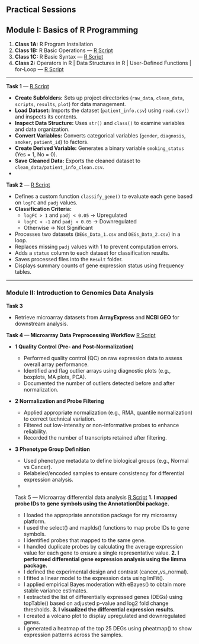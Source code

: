 ##  Practical Sessions  

## **Module I:** Basics of R Programming  

1. **Class 1A:** R Program Installation  
2. **Class 1B:** R Basic Operations — [R Script](https://github.com/aymunir1/AI_Omics_Internship_2025/blob/main/Class_1b.R)  
3. **Class 1C:** R Basic Syntax — [R Script](https://github.com/aymunir1/AI_Omics_Internship_2025/blob/main/Class_1c.R)  
4. **Class 2:** Operators in R | Data Structures in R | User-Defined Functions | for-Loop — [R Script](https://github.com/aymunir1/AI_Omics_Internship_2025/edit/main/Class_2.R)
---
**Task 1** — [R Script](https://github.com/aymunir1/AI_Omics_Internship_2025/blob/main/Yusuf_Munir_Aliyu_Assignment%201b.R)
- **Create Subfolders:** Sets up project directories (`raw_data`, `clean_data`, `scripts`, `results`, `plot`) for data management.  
- **Load Dataset:** Imports the dataset (`patient_info.csv`) using `read.csv()` and inspects its contents.  
- **Inspect Data Structure:** Uses `str()` and `class()` to examine variables and data organization.  
- **Convert Variables:** Converts categorical variables (`gender`, `diagnosis`, `smoker`, `patient_id`) to factors.  
- **Create Derived Variable:** Generates a binary variable `smoking_status` (Yes = 1, No = 0).  
- **Save Cleaned Data:** Exports the cleaned dataset to `clean_data/patient_info_clean.csv`.
- 
**Task 2** — [R Script](https://github.com/aymunir1/AI_Omics_Internship_2025/edit/main/Yusuf_Munir_Aliyu_class_2_Assignment.R#L15C0)
- Defines a custom function `classify_gene()` to evaluate each gene based on `logFC` and `padj` values.  
- **Classification Criteria:**  
  - `logFC > 1` and `padj < 0.05` → Upregulated  
  - `logFC < -1` and `padj < 0.05` → Downregulated  
  - Otherwise → Not Significant  
- Processes two datasets (`DEGs_Data_1.csv` and `DEGs_Data_2.csv`) in a loop.  
- Replaces missing `padj` values with 1 to prevent computation errors.  
- Adds a `status` column to each dataset for classification results.  
- Saves processed files into the `Result` folder.  
- Displays summary counts of gene expression status using frequency tables.
---

### **Module II**: Introduction to Genomics Data Analysis  

**Task 3**  
- Retrieve microarray datasets from **ArrayExpress** and **NCBI GEO** for downstream analysis.

**Task 4 — Microarray Data Preprocessing Workflow** [R Script](https://github.com/aymunir1/AI_Omics_Internship_2025/blob/main/Yusuf_Munir_Aliyu_4_Assignment.R)  
- **1 Quality Control (Pre- and Post-Normalization)** 
  - Performed quality control (QC) on raw expression data to assess overall array performance.  
  - Identified and flag outlier arrays using diagnostic plots (e.g., boxplots, MA plots, PCA).  
  - Documented the number of outliers detected before and after normalization.  
- **2 Normalization and Probe Filtering**  
  - Applied appropriate normalization (e.g., RMA, quantile normalization) to correct technical variation.  
  - Filtered out low-intensity or non-informative probes to enhance reliability.  
  - Recorded the number of transcripts retained after filtering.  
- **3 Phenotype Group Definition**
  - Used phenotype metadata to define biological groups (e.g., Normal vs Cancer).  
  - Relabeled/encoded samples to ensure consistency for differential expression analysis.
  - 

  Task 5 — Microarray differential data analysis [R Script]()
**1. I mapped probe IDs to gene symbols using the AnnotationDbi package.**
  - I loaded the appropriate annotation package for my microarray platform.
  - I used the select() and mapIds() functions to map probe IDs to gene symbols.
  - I identified probes that mapped to the same gene.
  - I handled duplicate probes by calculating the average expression value 
    for each gene to ensure a single representative value.
**2. I performed differential gene expression analysis using the limma package.**
  -  I defined the experimental design and contrast (cancer_vs_normal).
  - I fitted a linear model to the expression data using lmFit().
  - I applied empirical Bayes moderation with eBayes() to obtain 
   more stable variance estimates.
  - I extracted the list of differentially expressed genes (DEGs) 
   using topTable() based on adjusted p-value and log2 fold change thresholds.
**3. I visualized the differential expression results.**
  - I created a volcano plot to display upregulated and downregulated genes.
  - I generated a heatmap of the top 25 DEGs using pheatmap() 
   to show expression patterns across the samples.

